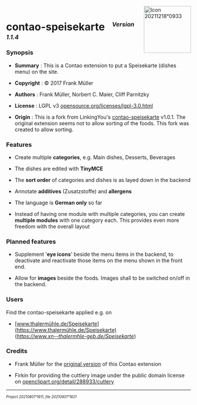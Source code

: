 ﻿<img src="./20211218o0933.cutlery-69792.v2.x0128y0128.png" align="right" width="128" height="128" alt="Icon 20211218°0933" id="id20231205o0252">

# contao-speisekarte &nbsp; <sup><sub><sup>*Version 1.1.4*</sup></sub></sup>

### Synopsis

- **Summary** :
 This is a Contao extension to put a Speisekarte (dishes menu) on the site.

- **Copyright** : © 2017 Frank Müller

- **Authors** : Frank Müller, Norbert C. Maier, Cliff Parnitzky

- **License** : LGPL v3 [opensource.org/licenses/lgpl-3.0.html](http://opensource.org/licenses/lgpl-3.0.html)

- **Origin** :
 This is a fork from LinkingYou's [contao-speisekarte](https://github.com/LinkingYou/contao-speisekarte) v1.0.1.
 The original extension seems not to allow sorting of the foods.
 This fork was created to allow sorting.

### Features

- Create multiple **categories**, e.g. Main dishes, Desserts, Beverages

- The dishes are edited with **TinyMCE**

- The **sort order** of categories and dishes is as layed down in the backend

- Annotate **additives** (Zusatzstoffe) and **allergens**

- The language is **German only** so far

- Instead of having one module with multiple categories, you can
 create **multiple modules** with one category each. This provides
 even more freedom with the overall layout

### Planned features

- Supplement '**eye icons**' beside the menu items in the backend, to deactivate
 and reactivate those items on the menu shown in the front end.

- Allow for **images** beside the foods. Images shall to be switched on/off in the backend.

### Users

Find the contao-speisekarte applied e.g. on

- [www.thalermühle.de/Speisekarte](https://www.thalermühle.de/Speisekarte)
  <br> (*https://www.xn--thalermhle-geb.de/Speisekarte*)

### Credits

- Frank Müller for the [original version](https://github.com/LinkingYou/contao-speisekarte)
 of this Contao extension

- Firkin for providing the cuttlery image under the public domain license on
 [openclipart.org/detail/288933/cutlery](https://openclipart.org/detail/288933/cutlery)

---

<sup><sub>*Project 20210801°1611, file 20210801°1621*</sub></sup>
